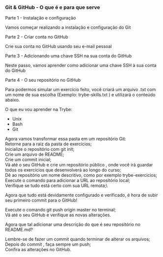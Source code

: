 ### Git & GitHub - O que é e para que serve



Parte 1 - Instalação e configuração

Vamos começar realizando a instalação e configuração do Git

Parte 2 - Criar conta no GitHub

Crie sua conta no GitHub usando seu e-mail pessoal

Parte 3 - Adicionando uma chave SSH na sua conta do GitHub

Neste passo, vamos aprender como adicionar uma chave SSH à sua conta do GitHub

Parte 4 - O seu repositório no GitHub

Para podermos simular um exercício feito, você criará um arquivo .txt com um nome de sua escolha (Exemplo: trybe-skills.txt ) e utilizará o conteúdo abaixo.

O que eu vou aprender na Trybe:

- Unix
- Bash
- Git

Agora vamos transformar essa pasta em um repositório Git:\
Retorne para a raiz da pasta de exercícios;\
Inicialize o repositório com git init;\
Crie um arquivo de README;\
Crie um commit inicial;\
Vá até o seu GitHub e crie um repositório público , onde você irá guardar todos os exercícios que desenvolverá ao longo do curso;\
Dê ao repositório um nome descritivo, como por exemplo trybe-exercicios;\
Execute o comando para adicionar a URL ao repositório local;\
Verifique se tudo está certo com sua URL remota;\

Agora que tudo está devidamente configurado e verificado, é hora de subir seu primeiro commit para o GitHub!

Execute o comando git push origin master no terminal;\
Vá até o seu GitHub e verifique as novas alterações.

Agora que tal adicionar uma descrição do que é seu repositório no README.md?

Lembre-se de fazer um commit quando terminar de alterar os arquivos;\
Depois do commit , faça sempre um push;\
Confira as alterações no GitHub.

